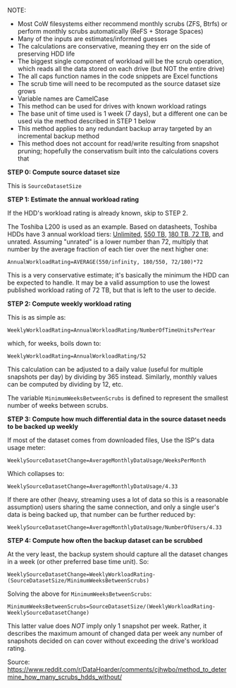 NOTE: 

* Most CoW filesystems either recommend monthly scrubs (ZFS, Btrfs) or perform monthly scrubs automatically (ReFS + Storage Spaces)
* Many of the inputs are estimates/informed guesses
* The calculations are conservative, meaning they err on the side of preserving HDD life
* The biggest single component of workload will be the scrub operation, which reads all the data stored on each drive (but NOT the entire drive)
* The all caps function names in the code snippets are Excel functions
* The scrub time will need to be recomputed as the source dataset size grows
* Variable names are CamelCase
* This method can be used for drives with known workload ratings
* The base unit of time used is 1 week (7 days), but a different one can be used via the method described in STEP 1 below
* This method applies to any redundant backup array targeted by an incremental backup method
* This method does not account for read/write resulting from snapshot pruning; hopefully the conservatism built into the calculations covers that

**STEP 0: Compute source dataset size**

This is `SourceDatasetSize`

**STEP 1: Estimate the annual workload rating**

If the HDD's workload rating is already known, skip to STEP 2.

The Toshiba L200 is used as an example. Based on datasheets, Toshiba HDDs have 3 annual workload tiers: [Unlimited](https://www.toshiba-storage.com/products/enterprise-performance-hard-drive-al-series/), [550 TB](https://www.toshiba-storage.com/products/enterprise-capacity-hard-drive-mg-series/), [180 TB, 72 TB](https://www.amazon.com/Toshiba-HDWJ110XZSTA-Mobile-5400rpm-Internal/dp/B013JPLM68), and unrated. Assuming "unrated" is a lower number than 72, multiply that number by the average fraction of each tier over the next higher one:

`AnnualWorkloadRating=AVERAGE(550/infinity, 180/550, 72/180)*72`

This is a very conservative estimate; it's basically the minimum the HDD can be expected to handle. It may be a valid assumption to use the lowest published workload rating of 72 TB, but that is left to the user to decide.

**STEP 2: Compute weekly workload rating**

This is as simple as:

`WeeklyWorkloadRating=AnnualWorkloadRating/NumberOfTimeUnitsPerYear`

which, for weeks, boils down to:

`WeeklyWorkloadRating=AnnualWorkloadRating/52`

This calculation can be adjusted to a daily value (useful for multiple snapshots per day) by dividing by 365 instead. Similarly, monthly values can be computed by dividing by 12, etc.

The variable `MinimumWeeksBetweenScrubs` is defined to represent the smallest number of weeks between scrubs.

**STEP 3: Compute how much differential data in the source dataset needs to be backed up weekly**

If most of the dataset comes from downloaded files, Use the ISP's data usage meter:

`WeeklySourceDatasetChange=AverageMonthlyDataUsage/WeeksPerMonth`

Which collapses to:

`WeeklySourceDatasetChange=AverageMonthlyDataUsage/4.33`

If there are other (heavy, streaming uses a lot of data so this is a reasonable assumption) users sharing the same connection, and only a single user's data is being backed up, that number can be further reduced by:

`WeeklySourceDatasetChange=AverageMonthlyDataUsage/NumberOfUsers/4.33`

**STEP 4: Compute how often the backup dataset can be scrubbed**

At the very least, the backup system should capture all the dataset changes in a week (or other preferred base time unit). So:

`WeeklySourceDatasetChange=WeeklyWorkloadRating-(SourceDatasetSize/MinimumWeeksBetweenScrubs)`

Solving the above for `MinimumWeeksBetweenScrubs`:

`MinimumWeeksBetweenScrubs=SourceDatasetSize/(WeeklyWorkloadRating-WeeklySourceDatasetChange)`

This latter value does *NOT* imply only 1 snapshot per week. Rather, it describes the maximum amount of changed data per week any number of snapshots decided on can cover without exceeding the drive's workload rating.

Source: https://www.reddit.com/r/DataHoarder/comments/cjhwbo/method_to_determine_how_many_scrubs_hdds_without/